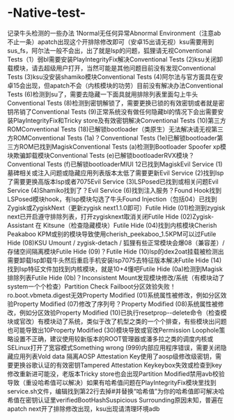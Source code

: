# -Native-test-
记录牛头检测的一些办法
1Normal无任何异常Abnormal Environment（注意ab不止一条）apatch出现这个开排除修改即可（安卓15出请无视）ksu需要用到sus_fs，阿尔法一般不会出，出了就是lsp的问题，狐狸请无视Conventional Tests（1）弱bl需要安装PlayIntegrityFix解决Conventional Tests (2)ksu关闭卸载模块，请去超级用户打开，当然可能是其他问题目前没有发现Conventional Tests (3)ksu没安装shamiko模块Conventional Tests (4)阿尔法与官方面具在安卓15会出现，但apatch不会（内核模块的功劳）目前没有解决办法Conventional Tests (6)检测到su了，需要去隐藏一下面具就用排除列表里面勾上牛头Conventional Tests (8)检测到密钥解锁了，需要更换已锁的有效密钥或者就是密钥吊销了Conventional Tests (9)正常系统没有做任何隐藏bl的情况下会出需要安装PlayIntegrityFix和Tricky store及有效密钥解决Conventional Tests (10)第三方ROMConventional Tests (18)已解锁bootloader（类原生）无法解决请无视第三方ROMConventional Tests (1a)？Conventional Tests (1e)已解锁bootloader第三方ROM已找到MagiskConventional Tests (a)检测到Bootloader Spoofer xp模块欺骗卸载模块Conventional Tests (e)已解锁bootloaderRVX模块？Conventional Tests (f)已解锁bootloaderMIUI 12已找到MagiskEvil Service (1)墓碑相关或注入问题或隐藏应用列表版本太低了需要更新Evil Service (2)找到lsp了需要更换高版本lsp或者7075Evil Service (3)LSPosed已找到或相关问题Evil Service (4)Shamiko找到了？Evil Service (6)找到注入服务？Found Hook找到LSPosed模块hook，有lsp模块勾选了牛头Found Injection（包括04）已找到Zygisk或ZygiskNext（更新zygisk next1.1.0即可）Futile Hide (01)检测到zygisk next已开启遵守排除列表，打开zygisknext取消关闭Futile Hide (02)Zygisk-Assistant 在 Kitsune（检查隐藏模块）Futile Hide (04)找到内核模块Cherish Peakaboo KPM或别的模块导致使用cherish_peekaboo_1.5KPM可以过Futile Hide (08)KSU Umount / zygisk-detach / 狐狸有些正常模块会爆08（兼容差）/存储空间隔离模块Futile Hide (09)？Futile Hide (10)lsp的dex2oat挂载被检测出需要卸载lsp卸载牛头然后重启手机安装lsp7075去特征版本解决Futile Hide (14)找到lsp特征文件加找到内核模块，就是10+4懂吧Futile Hide (0a)检测到Magisk排除列表Futile Hide (0b)？Inconsistent Mount发现模块修改/系统（有模块动了system一个个检查）Partition Check Failboot分区效验失败！ro.boot.vbmeta.digest无效Property Modified (01)系统属性被修改，例如分区效验Property Modified (07)修改了序列号？Property Modified (08)系统属性被修改，例如分区效验Property Modified (10)已执行resetprop--delete命令（检查模块或官改）有模块动了系统，类似于改了机型之类的一个个排查，有些模块出问题也可能导致出10Property Modified (30)模块导致或官改Permission Loophole策略设置不正确，建议使用较新版本的ROOT管理器或潘多拉之类的调度内核或SELinux打开了宽容模式Something wrong (999)内部应用程序错误，需要关闭隐藏应用列表Vold data 隔离AOSP Attestation Key使用了aosp级修改级密钥，需要更换谷歌认证的有效密钥Tampered Attestation Keykeybox失效或检查到key修改重新进可能没，老版本Tricky store也会出现Partition Modified禁用avb校验导致（重设哈希值可以解决）如果有哈希值问题在PlayIntegrityFix模块里找到service.sh文件，编辑找到第22行去掉#并替换“哈希值”为你的哈希值即可解决哈希值在密钥认证里verifiedBootHashSuspicious Surrounding原因未知，普遍在apatch next开了排除修改出现，ksu出现请清理环境adb
